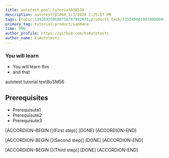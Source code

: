 ```yaml
---
title: autotest_pool_tutorial038538
description: autotest7pI068_1/3/2020 1:25:57 PM
tags: [topic:139269250608756787992873,products:tech/73554900100700000996,tutorial:experience/advanced]
primary_tag: tutorial:product/sapHana
time: 996
author_profile: https://github.com/ksAutotests
author_name: ksAutotests
---
```

### You will learn
- You will learn this
- and that

autotest tutorial text8uSM56

## Prerequisites
- Prerequisute1
- Prerequisute2
- Prerequisute3

[ACCORDION-BEGIN [](First step)]
[DONE]
[ACCORDION-END]

[ACCORDION-BEGIN [](Second step)]
[DONE]
[ACCORDION-END]

[ACCORDION-BEGIN [](Third step)]
[DONE]
[ACCORDION-END]

